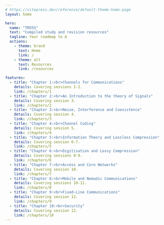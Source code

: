 ```yaml
---
# https://vitepress.dev/reference/default-theme-home-page
layout: home

hero:
  name: "TM355"
  text: "Compiled study and revision resources"
  tagline: Your roadmap to A
  actions:
    - theme: brand
      text: Home
      link: /
    - theme: alt
      text: Resources
      link: /resources

features:
  - title: "Chapter 1:<br>Channels for Communications"
    details: Covering sessions 1-2.
    link: /chapters/1
  - title: "Chapter 2:<br>An Introduction to the theory of Signals"
    details: Covering session 3.
    link: /chapters/2
  - title: "Chapter 3:<br>Noise, Interference and Coexistence"
    details: Covering session 4.
    link: /chapters/3
  - title: "Chapter 4:<br>Channel Coding"
    details: Covering session 5.
    link: /chapters/4
  - title: "Chapter 5:<br>Information Theory and Lossless Compression"
    details: Covering session 6-7.
    link: /chapters/5
  - title: "Chapter 6:<br>Digitisation and Lossy Compression"
    details: Covering sessions 8-9.
    link: /chapters/6
  - title: "Chapter 7:<br>Access and Core Networks"
    details: Covering session 10.
    link: /chapters/7
  - title: "Chapter 8:<br>Mobile and Nomadic Communications"
    details: Covering sessions 10-11.
    link: /chapters/8
  - title: "Chapter 9:<br>Fixed-Line Communications"
    details: Covering session 12.
    link: /chapters/9
  - title: "Chapter 10:<br>Security"
    details: Covering session 12.
    link: /chapters/10
---
```


